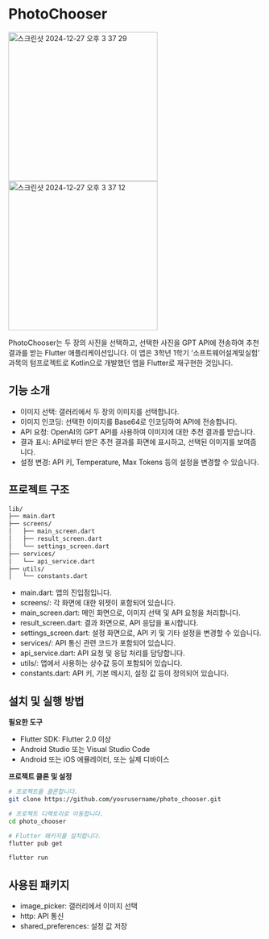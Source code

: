 # PhotoChooser
<img width="296" alt="스크린샷 2024-12-27 오후 3 37 29" src="https://github.com/user-attachments/assets/0805029c-4571-4080-8cd1-e364aac37757" />
<img width="296" alt="스크린샷 2024-12-27 오후 3 37 12" src="https://github.com/user-attachments/assets/953f0e82-abf4-4255-8c19-eea30ec4a67a" />

PhotoChooser는 두 장의 사진을 선택하고, 선택한 사진을 GPT API에 전송하여 추천 결과를 받는 Flutter 애플리케이션입니다. 이 앱은 3학년 1학기 ‘소프트웨어설계및실험’ 과목의 텀프로젝트로 Kotlin으로 개발했던 앱을 Flutter로 재구현한 것입니다.

## 기능 소개

-	이미지 선택: 갤러리에서 두 장의 이미지를 선택합니다.
-	이미지 인코딩: 선택한 이미지를 Base64로 인코딩하여 API에 전송합니다.
-	API 요청: OpenAI의 GPT API를 사용하여 이미지에 대한 추천 결과를 받습니다.
-	결과 표시: API로부터 받은 추천 결과를 화면에 표시하고, 선택된 이미지를 보여줍니다.
-	설정 변경: API 키, Temperature, Max Tokens 등의 설정을 변경할 수 있습니다.

## 프로젝트 구조
~~~bash
lib/
├── main.dart
├── screens/
│   ├── main_screen.dart
│   ├── result_screen.dart
│   └── settings_screen.dart
├── services/
│   └── api_service.dart
├── utils/
│   └── constants.dart
~~~

-	main.dart: 앱의 진입점입니다.
-	screens/: 각 화면에 대한 위젯이 포함되어 있습니다.
-	main_screen.dart: 메인 화면으로, 이미지 선택 및 API 요청을 처리합니다.
-	result_screen.dart: 결과 화면으로, API 응답을 표시합니다.
-	settings_screen.dart: 설정 화면으로, API 키 및 기타 설정을 변경할 수 있습니다.
-	services/: API 통신 관련 코드가 포함되어 있습니다.
-	api_service.dart: API 요청 및 응답 처리를 담당합니다.
-	utils/: 앱에서 사용하는 상수값 등이 포함되어 있습니다.
-	constants.dart: API 키, 기본 메시지, 설정 값 등이 정의되어 있습니다.


## 설치 및 실행 방법

**필요한 도구**

-	Flutter SDK: Flutter 2.0 이상
-	Android Studio 또는 Visual Studio Code
-	Android 또는 iOS 에뮬레이터, 또는 실제 디바이스

**프로젝트 클론 및 설정**


~~~bash
# 프로젝트를 클론합니다.
git clone https://github.com/yourusername/photo_chooser.git

# 프로젝트 디렉토리로 이동합니다.
cd photo_chooser

# Flutter 패키지를 설치합니다.
flutter pub get

flutter run
~~~

## 사용된 패키지

-	image_picker: 갤러리에서 이미지 선택
-	http: API 통신
-	shared_preferences: 설정 값 저장
